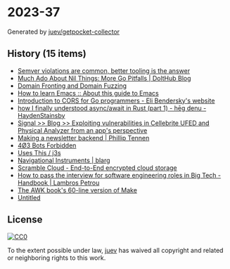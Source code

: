 # 2023-37

Generated by [juev/getpocket-collector](https://github.com/juev/getpocket-collector)

## History (15 items)

- [Semver violations are common, better tooling is the answer](https://predr.ag/blog/semver-violations-are-common-better-tooling-is-the-answer/)
- [Much Ado About Nil Things: More Go Pitfalls | DoltHub Blog](https://www.dolthub.com/blog/2023-09-08-much-ado-about-nil-things/)
- [Domain Fronting and Domain Fuzzing](https://cendyne.dev/posts/2023-09-08-domain-fronting-through-azure-and-cloudflare.html)
- [How to learn Emacs :: About this guide to Emacs](https://david.rothlis.net/emacs/howtolearn.html)
- [Introduction to CORS for Go programmers - Eli Bendersky's website](https://eli.thegreenplace.net/2023/introduction-to-cors-for-go-programmers)
- [how I finally understood async/await in Rust (part 1) - hēg denu - HaydenStainsby](https://hegdenu.net/posts/understanding-async-await-1/)
- [Signal >> Blog >> Exploiting vulnerabilities in Cellebrite UFED and Physical Analyzer from an app's perspective](https://signal.org/blog/cellebrite-vulnerabilities/)
- [Making a newsletter backend | Phillip Tennen](https://axleos.com/making-a-newsletter-backend/)
- [4Ø3 Bots Forbidden](https://www.jwz.org/blog/2023/09/today-in-email-hegemony)
- [Uses This / j3s](https://usesthis.com/interviews/j3s)
- [Navigational Instruments | blarg](https://exple.tive.org/blarg/2020/10/25/navigational-instruments/)
- [Scramble Cloud - End-to-End encrypted cloud storage](https://info.scramble.cloud)
- [How to pass the interview for software engineering roles in Big Tech - Handbook | Lambros Petrou](https://www.lambrospetrou.com/articles/big-tech-software-interviews/)
- [The AWK book's 60-line version of Make](https://benhoyt.com/writings/awk-make/)
- [Untitled](https://techhelpkb.com/weekly-tech-wrap-up-9-9-2023)

## License

[![CC0](https://mirrors.creativecommons.org/presskit/buttons/88x31/svg/cc-zero.svg)](https://creativecommons.org/publicdomain/zero/1.0/)

To the extent possible under law, [juev](https://github.com/juev) has waived all copyright and related or neighboring rights to this work.

